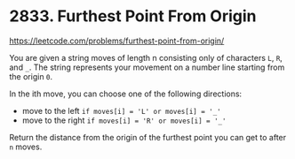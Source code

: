 # 2833. Furthest Point From Origin

https://leetcode.com/problems/furthest-point-from-origin/

You are given a string moves of length n consisting only of characters `L`, `R`, and `_`. The string represents your movement on a number line starting from the origin `0`.

In the ith move, you can choose one of the following directions:

- move to the left `if moves[i] = 'L' or moves[i] = '_'`
- move to the right `if moves[i] = 'R' or moves[i] = '_'`

Return the distance from the origin of the furthest point you can get to after `n` moves.

